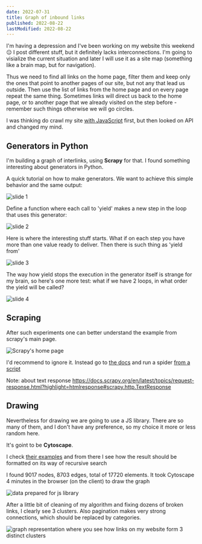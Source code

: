 ```yaml
---
date: 2022-07-31
title: Graph of inbound links
published: 2022-08-22
lastModified: 2022-08-22
---
```


I'm having a depression and I've been working on my website this weekend 😑 I post different stuff, but it definitely lacks interconnections. I'm going to visialize the current situation and later I will use it as a site map (something like a brain map, but for navigation).

Thus we need to find all links on the home page, filter them and keep only the ones that point to another pages of our site, but not any that lead us outside. Then use the list of links from the home page and on every page repeat the same thing. Sometimes links will direct us back to the home page, or to another page that we already visited on the step before - remember such things otherwise we will go circles. 

I was thinking do crawl my site [with JavaScript](https://github.com/rchipka/node-osmosis) first, but then looked on API and changed my mind. 


## Generators in Python

I'm building a graph of interlinks, using **Scrapy** for that. I found something interesting about generators in Python.

A quick tutorial on how to make generators. We want to achieve this simple behavior and the same output:

![slide 1](./python-generator-1.jpg)

Define a function where each call to 'yield' makes a new step in the loop that uses this generator:

![slide 2](./python-generator-2.jpg)

Here is where the interesting stuff starts. What if on each step you have more than one value ready to deliver. Then there is such thing as 'yield from'

![slide 3](./python-generator-3.jpg)

The way how yield stops the execution in the generator itself is strange for my brain, so here's one more test: what if we have 2 loops, in what order the yield will be called?

![slide 4](./python-generator-4.jpg)



## Scraping

After such experiments one can better understand the example from scrapy's main page. 

![Scrapy's home page](./scrapy-home-page.png)

I'd recommend to ignore it. Instead go to [the docs](https://docs.scrapy.org/en/latest/intro/tutorial.html#our-first-spider) and run a spider [from a script](https://docs.scrapy.org/en/latest/topics/practices.html#run-scrapy-from-a-script)

Note: about text response https://docs.scrapy.org/en/latest/topics/request-response.html?highlight=htmlresponse#scrapy.http.TextResponse

## Drawing

Nevertheless for drawing we are going to use a JS library. There are so many of them, and I don't have any preference, so my choice it more or less random here.

It's goint to be **Cytoscape**.

I check [their examples](https://github.com/cytoscape/cytoscape.js-popper/blob/master/demo.html) and from there I see how the result should be formatted on its way of recursive search

I found 9017 nodes, 8703 edges, total of 17720 elements. It took Cytoscape 4 minutes in the browser (on the client) to draw the graph

![data prepared for js library](./graph-data.png)

After a little bit of cleaning of my algorithm and fixing dozens of broken links, I clearly see 3 clusters. Also pagination makes very strong connections, which should be replaced by categories.

![graph representation where you see how links on my website form 3 distinct clusters](./graph-links-between-pages.png)